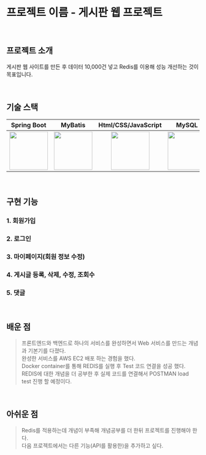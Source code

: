 # 프로젝트 이름 - 게시판 웹 프로젝트
<br>

## 프로젝트 소개

 게시판 웹 사이트를 만든 후 데이터 10,000건 넣고 Redis를 이용해 성능 개선하는 것이 목표입니다.

<br>

## 기술 스택

| Spring Boot | MyBatis  | Html/CSS/JavaScript| MySQL | Docker | Redis |
| :--------: | :--------: | :--------: | :--------: | :--------: | :--------: |
|<img src="https://images.velog.io/images/galaxy/post/b501f325-1810-4e26-962e-e66ca0b94ca9/image.png" width="100px"> |<img src="https://velog.velcdn.com/images/parkirae/post/7987977e-4187-4756-a09f-c8e8ceda6e4d/image.png" width="100px">|<img src="https://encrypted-tbn0.gstatic.com/images?q=tbn:ANd9GcSA9h4HeUrM518StL4CQ1gnf2lQiIH-DH3xpg&s" width="100px">   |<img src="https://encrypted-tbn0.gstatic.com/images?q=tbn:ANd9GcSF9UXfrx8TWM7eyKB1jdIk66ZoGVmTtqWjKQ&s" width="100px">|<img src="https://www.docker.com/wp-content/uploads/2023/08/logo-guide-logos-1.svg" width="100px">|<img src="https://1000logos.net/wp-content/uploads/2020/08/Redis-Logo.png" width="100px">|
<br>

## 구현 기능

### 1. 회원가입

### 2. 로그인

### 3. 마이페이지(회원 정보 수정)

### 4. 게시글 등록, 삭제, 수정, 조회수

### 5. 댓글

<br>

## 배운 점
> 프론트엔드와 백엔드로 하나의 서비스를 완성하면서 Web 서비스를 만드는 개념과 기본기를 다졌다.<br>
> 완성한 서비스를 AWS EC2 배포 하는 경험을 했다.<br>
> Docker container를 통해 REDIS를 실행 후 Test 코드 연결을 성공 했다.<br>
> REDIS에 대한 개념을 더 공부한 후 실제 코드를 연결해서 POSTMAN load test 진행 할 예정이다.<br>
<br>

## 아쉬운 점
> Redis를 적용하는데 개념이 부족해 개념공부를 더 한뒤 프로젝트를 진행해야 한다.<br>
> 다음 프로젝트에서는 다른 기능(API를 활용한)을 추가하고 싶다.
